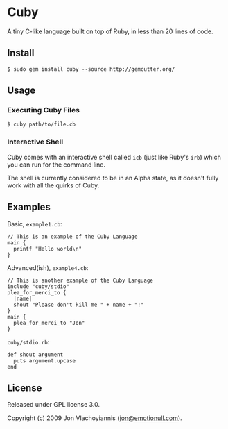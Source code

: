 # Cuby

A tiny C-like language built on top of Ruby, in less than 20 lines of code.

## Install

    $ sudo gem install cuby --source http://gemcutter.org/

## Usage

### Executing Cuby Files

    $ cuby path/to/file.cb

### Interactive Shell

Cuby comes with an interactive shell called `icb` (just like Ruby's `irb`) which you can run for the command line.

The shell is currently considered to be in an Alpha state, as it doesn't fully work with all the quirks of Cuby.

## Examples

Basic, `example1.cb`:

    // This is an example of the Cuby Language
    main {
      printf "Hello world\n"
    }

Advanced(ish), `example4.cb`:

    // This is another example of the Cuby Language
    include "cuby/stdio"
    plea_for_merci_to {
      |name|
      shout "Please don't kill me " + name + "!"
    }
    main {
      plea_for_merci_to "Jon"
    }

`cuby/stdio.rb`:

    def shout argument
      puts argument.upcase
    end

## License

Released under GPL license 3.0.

Copyright (c) 2009 Jon Vlachoyiannis (jon@emotionull.com).